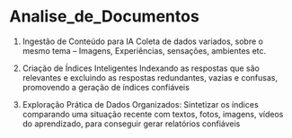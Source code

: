 # Analise_de_Documentos

1. Ingestão de Conteúdo para IA
Coleta de dados variados, sobre o mesmo tema – Imagens, Experiências, sensações, ambientes etc.

2. Criação de Índices Inteligentes
Indexando as respostas que são relevantes e excluindo as respostas redundantes, vazias e confusas, promovendo a geração de índices confiáveis

3. Exploração Prática de Dados Organizados: 
Sintetizar os índices comparando uma situação recente com textos, fotos, imagens, vídeos do aprendizado, para conseguir gerar relatórios confiáveis
